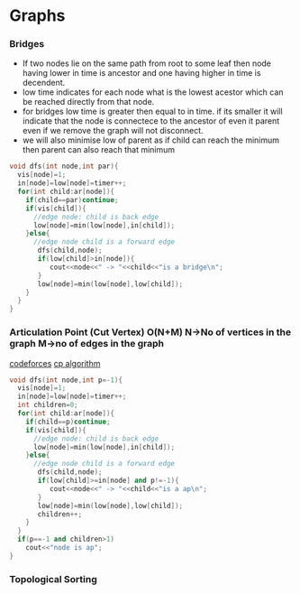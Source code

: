 # Graphs



### Bridges
- If two nodes lie on the same path from root to some leaf then node having lower in time is ancestor and one having higher in time is decendent.
- low time indicates for each node what is the lowest acestor which can be reached directly from that node.
- for bridges low time is greater then equal to in time. if its smaller it will indicate that the node is connectece to the ancestor of even it parent even if we 
remove the graph will not disconnect.
- we will also minimise low of parent as if child can reach the minimum then parent can also reach that minimum
``` cpp
void dfs(int node,int par){
  vis[node]=1;
  in[node]=low[node]=timer++;
  for(int child:ar[node]){
    if(child==par)continue;
    if(vis[child]){
      //edge node: child is back edge
      low[node]=min(low[node],in[child]);
    }else{
      //edge node child is a forward edge
       dfs(child,node);
       if(low[child]>in[node]){
          cout<<node<<" -> "<<child<<"is a bridge\n";
       }
       low[node]=min(low[node],low[child]);
    }
  }
}
```
### Articulation Point (Cut Vertex) O(N+M) N->No of vertices in the graph M->no of edges in the graph
[codeforces](https://codeforces.com/blog/entry/68138)
[cp algorithm](https://cp-algorithms.com/graph/cutpoints.html)


``` cpp
void dfs(int node,int p=-1){
  vis[node]=1;
  in[node]=low[node]=timer++;
  int children=0;
  for(int child:ar[node]){
    if(child==p)continue;
    if(vis[child]){
      //edge node: child is back edge
      low[node]=min(low[node],in[child]);
    }else{
      //edge node child is a forward edge
       dfs(child,node);
       if(low[child]>=in[node] and p!=-1){
          cout<<node<<" -> "<<child<<"is a ap\n";
       }
       low[node]=min(low[node],low[child]);
       children++;
    }
  }
  if(p==-1 and children>1)
    cout<<"node is ap";
}
```

### Topological Sorting
